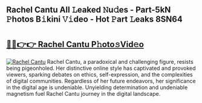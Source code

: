 ## Rachel Cantu All 𝙻eaked 𝙽u𝚍es - Part-5kN 𝙿hotos B𝚒kini 𝚅𝚒deo - Hot 𝙿art 𝙻eaks 8SN64

# <h2><a href="http://ld02va.urlbe.top/?page=Rachel+Cantu">🔗🔗👉👉 Rachel Cantu P𝚑oto𝚜Vid𝚎o</a></h2>

[![Rachel Cantu](https://i.imgur.com/eBuTRDB.gif)](http://ld02va.urlbe.top/?page=Rachel+Cantu)
Rachel Cantu, a paradoxical and challenging figure, resists being pigeonholed. Her distinctive online style has captivated and provoked viewers, sparking debates on ethics, self-expression, and the complexities of digital communities. Regardless of her future endeavors, her significance in the digital age is undeniable. Unyielding determination and undeniable magnetism fuel Rachel Cantu journey in the digital landscape.
